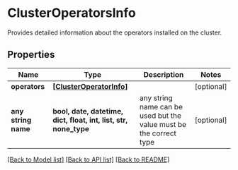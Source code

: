 # ClusterOperatorsInfo

Provides detailed information about the operators installed on the cluster.

## Properties
Name | Type | Description | Notes
------------ | ------------- | ------------- | -------------
**operators** | [**[ClusterOperatorInfo]**](ClusterOperatorInfo.md) |  | [optional] 
**any string name** | **bool, date, datetime, dict, float, int, list, str, none_type** | any string name can be used but the value must be the correct type | [optional]

[[Back to Model list]](../README.md#documentation-for-models) [[Back to API list]](../README.md#documentation-for-api-endpoints) [[Back to README]](../README.md)


